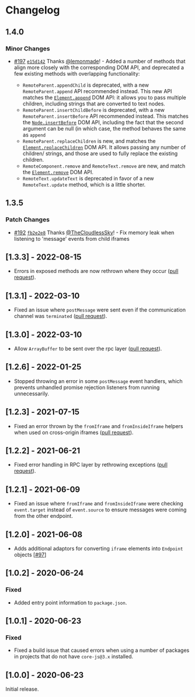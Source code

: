 # Changelog

## 1.4.0

### Minor Changes

- [#197](https://github.com/Shopify/remote-ui/pull/197) [`e15d142`](https://github.com/Shopify/remote-ui/commit/e15d1423f3759bdf9368d1fe3964347fd8a0c301) Thanks [@lemonmade](https://github.com/lemonmade)! - Added a number of methods that align more closely with the corresponding DOM API, and deprecated a few existing methods with overlapping functionality:

  - `RemoteParent.appendChild` is deprecated, with a new `RemoteParent.append` API recommended instead. This new API matches the [`Element.append`](https://developer.mozilla.org/en-US/docs/Web/API/Element/append) DOM API: it allows you to pass multiple children, including strings that are converted to text nodes.
  - `RemoteParent.insertChildBefore` is deprecated, with a new `RemoteParent.insertBefore` API recommended instead. This matches the [`Node.insertBefore`](https://developer.mozilla.org/en-US/docs/Web/API/Node/insertBefore) DOM API, including the fact that the second argument can be null (in which case, the method behaves the same as `append`
  - `RemoteParent.replaceChildren` is new, and matches the [`Element.replaceChildren`](https://developer.mozilla.org/en-US/docs/Web/API/Element/replaceChildren) DOM API. It allows passing any number of children/ strings, and those are used to fully replace the existing children.
  - `RemoteComponent.remove` and `RemoteText.remove` are new, and match the [`Element.remove`](https://developer.mozilla.org/en-US/docs/Web/API/Element/remove) DOM API.
  - `RemoteText.updateText` is deprecated in favor of a new `RemoteText.update` method, which is a little shorter.

## 1.3.5

### Patch Changes

- [#192](https://github.com/Shopify/remote-ui/pull/192) [`fb2e2e8`](https://github.com/Shopify/remote-ui/commit/fb2e2e8b76876158a6dab1aee2a9915d5a182a20) Thanks [@TheCloudlessSky](https://github.com/TheCloudlessSky)! - Fix memory leak when listening to 'message' events from child iframes

## [1.3.3] - 2022-08-15

- Errors in exposed methods are now rethrown where they occur ([pull request](https://github.com/Shopify/remote-ui/pull/173)).

## [1.3.1] - 2022-03-10

- Fixed an issue where `postMessage` were sent even if the communication channel was `terminated` ([pull request](https://github.com/Shopify/remote-ui/pull/163)).

## [1.3.0] - 2022-03-10

- Allow `ArrayBuffer` to be sent over the rpc layer ([pull request](https://github.com/Shopify/remote-ui/pull/147)).

## [1.2.6] - 2022-01-25

- Stopped throwing an error in some `postMessage` event handlers, which prevents unhandled promise rejection listeners from running unnecessarily.

## [1.2.3] - 2021-07-15

- Fixed an error thrown by the `fromIframe` and `fromInsideIframe` helpers when used on cross-origin iframes ([pull request](https://github.com/Shopify/remote-ui/pull/110)).

## [1.2.2] - 2021-06-21

- Fixed error handling in RPC layer by rethrowing exceptions ([pull request](https://github.com/Shopify/remote-ui/pull/103)).

## [1.2.1] - 2021-06-09

- Fixed an issue where `fromIframe` and `fromInsideIframe` were checking `event.target` instead of `event.source` to ensure messages were coming from the other endpoint.

## [1.2.0] - 2021-06-08

- Adds additional adaptors for converting `iframe` elements into `Endpoint` objects [[#97](https://github.com/Shopify/remote-ui/pull/97)]

## [1.0.2] - 2020-06-24

### Fixed

- Added entry point information to `package.json`.

## [1.0.1] - 2020-06-23

### Fixed

- Fixed a build issue that caused errors when using a number of packages in projects that do not have `core-js@3.x` installed.

## [1.0.0] - 2020-06-23

Initial release.
